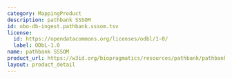 ```yaml
---
category: MappingProduct
description: pathbank SSSOM
id: obo-db-ingest.pathbank.sssom.tsv
license:
  id: https://opendatacommons.org/licenses/odbl/1-0/
  label: ODbL-1.0
name: pathbank SSSOM
product_url: https://w3id.org/biopragmatics/resources/pathbank/pathbank.sssom.tsv
layout: product_detail
---
```

